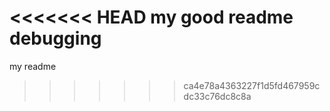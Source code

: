 <<<<<<< HEAD
my good readme
debugging
=======
my readme
>>>>>>> ca4e78a4363227f1d5fd467959cdc33c76dc8c8a
